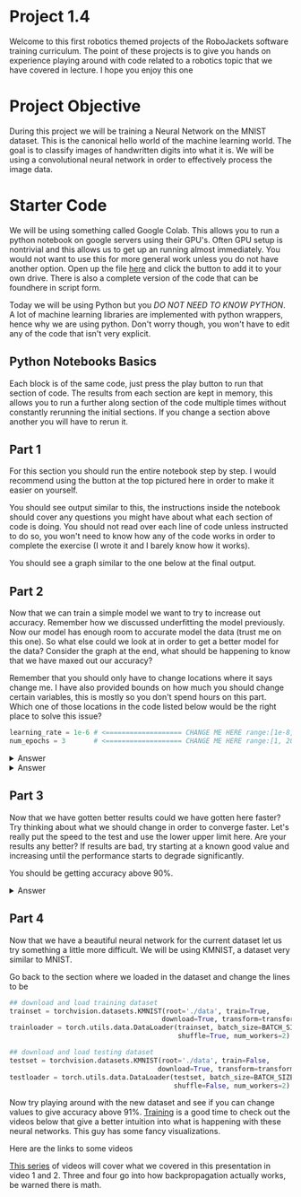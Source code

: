 # Project 1.4
Welcome to this first robotics themed projects of the RoboJackets software training
curriculum. The point of these projects is to give you hands on experience playing
around with code related to a robotics topic that we have covered in lecture.
I hope you enjoy this one

# Project Objective
During this project we will be training a Neural Network on the MNIST dataset.
This is the canonical hello world of the machine learning world. The goal is to
classify images of handwritten digits into what it is. We will be using a
convolutional neural network in order to effectively process the image data.

# Starter Code
We will be using something called Google Colab. This allows you to run a python notebook
on google servers using their GPU's. Often GPU setup is nontrivial and this allows us to
get up an running almost immediately. You would not want to use this for more general
work unless you do not have another option. Open up the file [here](https://colab.research.google.com/drive/1IihcgCl13Nbui1NNhlwiv4ekWD808CRI?usp=sharing)
and click the button to add it to your own drive. There is also a complete
version of the code that can be foundhere in script form.

Today we will be using Python but you *DO NOT NEED TO KNOW PYTHON*. A lot of machine
learning libraries are implemented with python wrappers, hence why we are using python.
Don't worry though, you won't have to edit any of the code that isn't very explicit.

## Python Notebooks Basics

Each block is of the same code, just press the play button to run that section of code.
The results from each section are kept in memory, this allows you to run a further
along section of the code multiple times without constantly rerunning the initial sections.
If you change a section above another you will have to rerun it.

## Part 1
For this section you should run the entire notebook step by step. I would recommend
using the button at the top pictured here in order to make it easier on yourself.

You should see output similar to this, the instructions inside the notebook should
cover any questions you might have about what each section of code is doing.
You should not read over each line of code unless instructed to do so, you won't
need to know how any of the code works in order to complete the exercise (I wrote
it and I barely know how it works).

You should see a graph similar to the one below at the final output.

## Part 2
Now that we can train a simple model we want to try to increase out accuracy. Remember
how we discussed underfitting the model previously. Now our model has enough room to
accurate model the data (trust me on this one). So what else could we look at in order to
get a better model for the data? Consider the graph at the end, what should be
happening to know that we have maxed out our accuracy?

Remember that you should only have to change locations where it says change me.
I have also provided bounds on how much you should change certain variables, this
is mostly so you don't spend hours on this part.
Which one of those locations in the code listed below would be the right place
to solve this issue?

````python
learning_rate = 1e-6 # <=================== CHANGE ME HERE range:[1e-8, 1e-1]
num_epochs = 3       # <=================== CHANGE ME HERE range:[1, 20]
````

<details>
  <summary>Answer</summary>
    That graph tells me that we should be training for longer, out error curve
    has not leveled out yet, maybe just increasing
    the number of epochs would significantly improve out network.
</details>

<details>
  <summary>Answer</summary>
    That graph tells me that we should be training for longer, out error curve
    has not leveled out yet, maybe just increasing
    the number of epochs would significantly improve out network.
</details>

## Part 3
Now that we have gotten better results could we have gotten here faster? Try
thinking about what we should change in order to converge faster. Let's really put
the speed to the test and use the lower upper limit here. Are your results any better?
If results are bad, try starting at a known good value and increasing until
the performance starts to degrade significantly.

You should be getting accuracy above 90%.

<details>
  <summary>Answer</summary>
  A learning rate of 1e-3 seems to work well in practice with 3 epochs.
</details>

## Part 4
Now that we have a beautiful neural network for the current dataset let us try
something a little more difficult. We will be using KMNIST, a dataset very similar to MNIST.

Go back to the section where we loaded in the dataset and change the lines to be

````python
## download and load training dataset
trainset = torchvision.datasets.KMNIST(root='./data', train=True,
                                      download=True, transform=transform)
trainloader = torch.utils.data.DataLoader(trainset, batch_size=BATCH_SIZE,
                                          shuffle=True, num_workers=2)

## download and load testing dataset
testset = torchvision.datasets.KMNIST(root='./data', train=False,
                                     download=True, transform=transform)
testloader = torch.utils.data.DataLoader(testset, batch_size=BATCH_SIZE,
                                         shuffle=False, num_workers=2)
````

Now try playing around with the new dataset and see if you can change values
to give accuracy above 91%.
[Training](https://www.google.com/url?sa=i&url=https%3A%2F%2Fwww.reddit.com%2Fr%2FProgrammerHumor%2Fcomments%2F9cu51a%2Fshamelessly_stolen_from_xkcd_credit_where_is_due%2F&psig=AOvVaw00gXQw1TnbHykteNddM-rV&ust=1599439002194000&source=images&cd=vfe&ved=0CAIQjRxqFwoTCNjm5-Ck0-sCFQAAAAAdAAAAABAg)
is a good time to check out the videos below
that give a better intuition into what is happening with these neural networks. This
guy has some fancy visualizations.

Here are the links to some videos

[This series](https://www.youtube.com/watch?v=aircAruvnKk&list=PLZHQObOWTQDNU6R1_67000Dx_ZCJB-3pi)
of videos will cover what we covered in this presentation in video 1 and 2.
Three and four go into how backpropagation actually works, be warned there is math.


